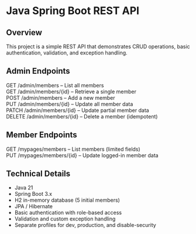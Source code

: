 # Java Spring Boot REST API

## Overview
This project is a simple REST API that demonstrates CRUD operations, basic authentication, validation, and exception handling.

## Admin Endpoints
GET /admin/members – List all members  
GET /admin/members/{id} – Retrieve a single member  
POST /admin/members – Add a new member  
PUT /admin/members/{id} – Update all member data  
PATCH /admin/members/{id} – Update partial member data  
DELETE /admin/members/{id} – Delete a member (idempotent)

## Member Endpoints
GET /mypages/members – List members (limited fields)  
PUT /mypages/members/{id} – Update logged-in member data

## Technical Details
- Java 21  
- Spring Boot 3.x  
- H2 in-memory database (5 initial members)  
- JPA / Hibernate  
- Basic authentication with role-based access  
- Validation and custom exception handling  
- Separate profiles for dev, production, and disable-security
